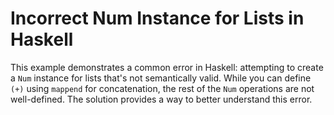 # Incorrect Num Instance for Lists in Haskell

This example demonstrates a common error in Haskell: attempting to create a `Num` instance for lists that's not semantically valid.  While you can define `(+)` using `mappend` for concatenation, the rest of the `Num` operations are not well-defined.  The solution provides a way to better understand this error.